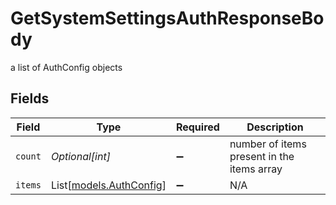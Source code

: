 # GetSystemSettingsAuthResponseBody

a list of AuthConfig objects


## Fields

| Field                                              | Type                                               | Required                                           | Description                                        |
| -------------------------------------------------- | -------------------------------------------------- | -------------------------------------------------- | -------------------------------------------------- |
| `count`                                            | *Optional[int]*                                    | :heavy_minus_sign:                                 | number of items present in the items array         |
| `items`                                            | List[[models.AuthConfig](../models/authconfig.md)] | :heavy_minus_sign:                                 | N/A                                                |